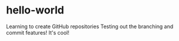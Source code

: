 # hello-world
Learning to create GitHub repositories
Testing out the branching and commit features! It's cool!
